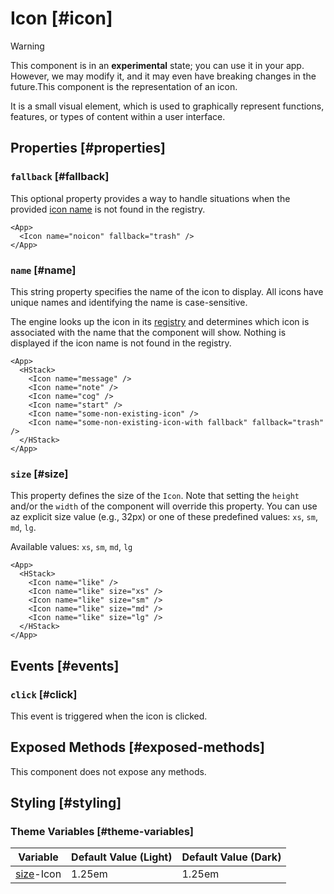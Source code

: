 # Icon [#icon]

>[!WARNING]
> This component is in an **experimental** state; you can use it in your app. However, we may modify it, and it may even have breaking changes in the future.This component is the representation of an icon.

It is a small visual element, which is used to graphically represent functions, features, or types of content within a user interface.

## Properties [#properties]

### `fallback` [#fallback]

This optional property provides a way to handle situations when the provided [icon name](#name) is not found in the registry.

```xmlui-pg copy display name="Example: fallback"
<App>
  <Icon name="noicon" fallback="trash" />
</App>
```

### `name` [#name]

This string property specifies the name of the icon to display. All icons have unique names and identifying the name is case-sensitive.

The engine looks up the icon in its [registry]() and determines which icon is associated with the name that the component will show.
Nothing is displayed if the icon name is not found in the registry.

```xmlui-pg copy display name="Example: name"
<App>
  <HStack>
    <Icon name="message" />
    <Icon name="note" />
    <Icon name="cog" />
    <Icon name="start" />
    <Icon name="some-non-existing-icon" />
    <Icon name="some-non-existing-icon-with fallback" fallback="trash" />
  </HStack>
</App>
```

### `size` [#size]

This property defines the size of the `Icon`. Note that setting the `height` and/or the `width` of the component will override this property. You can use az explicit size value (e.g., 32px) or one of these predefined values: `xs`, `sm`, `md`, `lg`.

Available values: `xs`, `sm`, `md`, `lg`

```xmlui-pg copy display name="Example: size"
<App>
  <HStack>
    <Icon name="like" />
    <Icon name="like" size="xs" />
    <Icon name="like" size="sm" />
    <Icon name="like" size="md" />
    <Icon name="like" size="lg" />
  </HStack>
</App>
```

## Events [#events]

### `click` [#click]

This event is triggered when the icon is clicked.

## Exposed Methods [#exposed-methods]

This component does not expose any methods.

## Styling [#styling]

### Theme Variables [#theme-variables]

| Variable | Default Value (Light) | Default Value (Dark) |
| --- | --- | --- |
| [size](../styles-and-themes/common-units/#size)-Icon | 1.25em | 1.25em |
